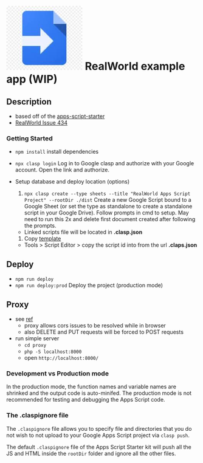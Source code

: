 # ![RealWorld Google Apps Script Example App using gs](image.jpg) **RealWorld** example app (WIP)

## Description

- based off of the [apps-script-starter](https://github.com/labnol/apps-script-starter)
- [RealWorld Issue 434](https://github.com/gothinkster/realworld/issues/434)

### Getting Started

- `npm install` install dependencies
- `npx clasp login` Log in to Google clasp and authorize with your Google account. Open the link and authorize.

- Setup database and deploy location (options)
  1. `npx clasp create --type sheets --title "RealWorld Apps Script Project" --rootDir ./dist` Create a new Google Script bound to a Google Sheet (or set the type as standalone to create a standalone script in your Google Drive). Follow prompts in cmd to setup. May need to run this 2x and delete first document created after following the prompts.
    - Linked scripts file will be located in **.clasp.json**
  1. Copy [template](https://docs.google.com/spreadsheets/d/10e_ys79KtAp84wu8gJuWrAqxxaU8ebzC49YXIHjfl38/edit?usp=sharing)
    - Tools > Script Editor > copy the script id into from the url **.claps.json**

## Deploy

- `npm run deploy`
- `npm run deploy:prod` Deploy the project (production mode)

## Proxy

- see [ref](https://github.com/softius/php-cross-domain-proxy/blob/master/proxy.php)
  - proxy allows cors issues to be resolved while in browser
  - also DELETE and PUT requests will be forced to POST requests
- run simple server
  - `cd proxy`
  - `php -S localhost:8000`
  - open `http://localhost:8000/`

### Development vs Production mode

In the production mode, the function names and variable names are shrinked and the output code is auto-minifed. The production mode is not recommended for testing and debugging the Apps Script code.

### The .claspignore file

The `.claspignore` file allows you to specify file and directories that you do not wish to not upload to your Google Apps Script project via `clasp push`.

The default `.claspignore` file of the Apps Script Starter kit will push all the JS and HTML inside the `rootDir` folder and ignore all the other files.

